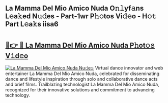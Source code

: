 ## La Mamma Del Mio Amico Nuda O𝚗𝚕yf𝚊ns L𝚎a𝚔ed N𝚞𝚍es - Part-1wr P𝚑𝚘tos Vi𝚍𝚎o - H𝚘𝚝 Part L𝚎a𝚔s iisa6

# <h2><a href="http://kf1dfu.oniu.top/?m=La+Mamma+Del+Mio+Amico+Nuda">🔗👉 🔴 La Mamma Del Mio Amico Nuda P𝚑ot𝚘𝚜 V𝚒d𝚎o</a></h2>

[![La Mamma Del Mio Amico Nuda Nu𝚍e𝚜](https://i.imgur.com/0qMVB7G.gif)](http://kf1dfu.oniu.top/?m=La+Mamma+Del+Mio+Amico+Nuda)
Virtual dance innovator and web entertainer La Mamma Del Mio Amico Nuda, celebrated for disseminating dance and lifestyle inspiration through solo and collaborative dance acts and brief films. Trailblazing technologist La Mamma Del Mio Amico Nuda, recognized for their innovative solutions and commitment to advancing technology.  
